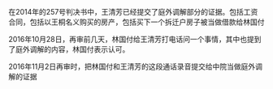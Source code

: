 在2014年的257号判决书中，王清芳已经提交了庭外调解部分的证据。包括工资合同，包括以王桐名义购买的房产，包括买下一个拆迁户房子被当做借款给林国付

2016年10月28日，再审前几天，林国付给王清芳打电话问一个事情，其中也提到了庭外调解的内容，林国付表示认可。

2016年11月2日再审时，把林国付和王清芳的这段通话录音提交给中院当做庭外调解的证据